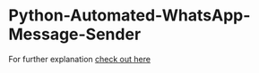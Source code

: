 # Python-Automated-WhatsApp-Message-Sender

For further explanation [check out here](https://medium.com/gitconnected/python-automated-whatsapp-message-sender-db488c8c6bc7)
